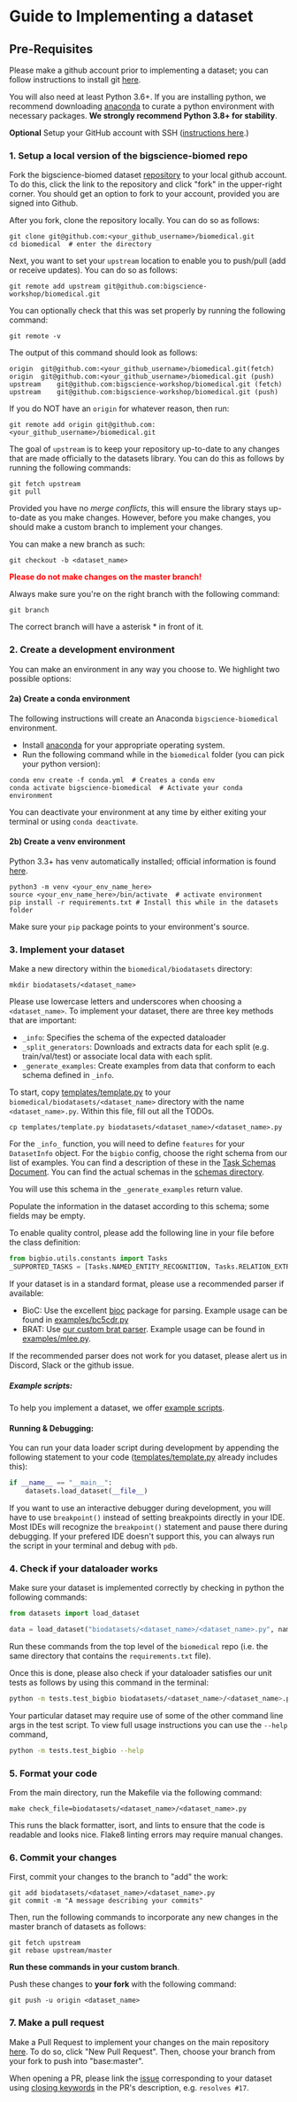 # Guide to Implementing a dataset

## Pre-Requisites

Please make a github account prior to implementing a dataset; you can follow instructions to install git [here](https://git-scm.com/book/en/v2/Getting-Started-Installing-Git).

You will also need at least Python 3.6+. If you are installing python, we recommend downloading [anaconda](https://docs.anaconda.com/anaconda/install/index.html) to curate a python environment with necessary packages. **We strongly recommend Python 3.8+ for stability**.

**Optional** Setup your GitHub account with SSH ([instructions here](https://docs.github.com/en/authentication/connecting-to-github-with-ssh).)

### 1. **Setup a local version of the bigscience-biomed repo**
Fork the bigscience-biomed dataset [repository](https://github.com/bigscience-workshop/biomedical) to your local github account. To do this, click the link to the repository and click "fork" in the upper-right corner. You should get an option to fork to your account, provided you are signed into Github.

After you fork, clone the repository locally. You can do so as follows:

    git clone git@github.com:<your_github_username>/biomedical.git
    cd biomedical  # enter the directory

Next, you want to set your `upstream` location to enable you to push/pull (add or receive updates). You can do so as follows:

    git remote add upstream git@github.com:bigscience-workshop/biomedical.git

You can optionally check that this was set properly by running the following command:

    git remote -v

The output of this command should look as follows:

    origin  git@github.com:<your_github_username>/biomedical.git(fetch)
    origin  git@github.com:<your_github_username>/biomedical.git (push)
    upstream    git@github.com:bigscience-workshop/biomedical.git (fetch)
    upstream    git@github.com:bigscience-workshop/biomedical.git (push)

If you do NOT have an `origin` for whatever reason, then run:

    git remote add origin git@github.com:<your_github_username>/biomedical.git

The goal of `upstream` is to keep your repository up-to-date to any changes that are made officially to the datasets library. You can do this as follows by running the following commands:

    git fetch upstream
    git pull

Provided you have no *merge conflicts*, this will ensure the library stays up-to-date as you make changes. However, before you make changes, you should make a custom branch to implement your changes.

You can make a new branch as such:

    git checkout -b <dataset_name>

<p style="color:red"> <b> Please do not make changes on the master branch! </b></p>

Always make sure you're on the right branch with the following command:

    git branch

The correct branch will have a asterisk \* in front of it.

### 2. **Create a development environment**
You can make an environment in any way you choose to. We highlight two possible options:

#### 2a) Create a conda environment

The following instructions will create an Anaconda `bigscience-biomedical` environment.

- Install [anaconda](https://docs.anaconda.com/anaconda/install/) for your appropriate operating system.
- Run the following command while in the `biomedical` folder (you can pick your python version):

```
conda env create -f conda.yml  # Creates a conda env
conda activate bigscience-biomedical  # Activate your conda environment
```

You can deactivate your environment at any time by either exiting your terminal or using `conda deactivate`.

#### 2b) Create a venv environment

Python 3.3+ has venv automatically installed; official information is found [here](https://packaging.python.org/en/latest/guides/installing-using-pip-and-virtual-environments/).

```
python3 -m venv <your_env_name_here>
source <your_env_name_here>/bin/activate  # activate environment
pip install -r requirements.txt # Install this while in the datasets folder
```
Make sure your `pip` package points to your environment's source.

### 3. Implement your dataset

Make a new directory within the `biomedical/biodatasets` directory:

    mkdir biodatasets/<dataset_name>

Please use lowercase letters and underscores when choosing a `<dataset_name>`.
To implement your dataset, there are three key methods that are important:

  * `_info`: Specifies the schema of the expected dataloader
  * `_split_generators`: Downloads and extracts data for each split (e.g. train/val/test) or associate local data with each split.
  * `_generate_examples`: Create examples from data that conform to each schema defined in `_info`.

To start, copy [templates/template.py](templates/template.py) to your `biomedical/biodatasets/<dataset_name>` directory with the name `<dataset_name>.py`. Within this file, fill out all the TODOs.

    cp templates/template.py biodatasets/<dataset_name>/<dataset_name>.py

For the `_info_` function, you will need to define `features` for your
`DatasetInfo` object. For the `bigbio` config, choose the right schema from our list of examples. You can find a description of these in the [Task Schemas Document](task_schemas.md). You can find the actual schemas in the [schemas directory](bigbio/utils/schemas/).

You will use this schema in the `_generate_examples` return value.

Populate the information in the dataset according to this schema; some fields may be empty.

To enable quality control, please add the following line in your file before the class definition:
```python
from bigbio.utils.constants import Tasks
_SUPPORTED_TASKS = [Tasks.NAMED_ENTITY_RECOGNITION, Tasks.RELATION_EXTRACTION]
```

If your dataset is in a standard format, please use a recommended parser if available:
- BioC: Use the excellent [bioc](https://github.com/bionlplab/bioc) package for parsing. Example usage can be found in [examples/bc5cdr.py](examples/bc5cdr.py)
- BRAT: Use [our custom brat parser](bigbio/utils/parsing.py). Example usage can be found in [examples/mlee.py](examples/mlee.py).

If the recommended parser does not work for you dataset, please alert us in Discord, Slack or the github issue.


##### Example scripts:
To help you implement a dataset, we offer [example scripts](examples/).

#### Running & Debugging:
You can run your data loader script during development by appending the following
statement to your code ([templates/template.py](templates/template.py) already includes this):

```python
if __name__ == "__main__":
    datasets.load_dataset(__file__)
```

If you want to use an interactive debugger during development, you will have to use
`breakpoint()` instead of setting breakpoints directly in your IDE. Most IDEs will
recognize the `breakpoint()` statement and pause there during debugging. If your prefered
IDE doesn't support this, you can always run the script in your terminal and debug with
`pdb`.


### 4. Check if your dataloader works

Make sure your dataset is implemented correctly by checking in python the following commands:

```python
from datasets import load_dataset

data = load_dataset("biodatasets/<dataset_name>/<dataset_name>.py", name="<dataset_name>_bigbio_<schema>")
```

Run these commands from the top level of the `biomedical` repo (i.e. the same directory that contains the `requirements.txt` file).

Once this is done, please also check if your dataloader satisfies our unit tests as follows by using this command in the terminal:

```bash
python -m tests.test_bigbio biodatasets/<dataset_name>/<dataset_name>.py [--data_dir /path/to/local/data]
```

Your particular dataset may require use of some of the other command line args in the test script.
To view full usage instructions you can use the `--help` command,

```bash
python -m tests.test_bigbio --help
```

### 5. Format your code

From the main directory, run the Makefile via the following command:

    make check_file=biodatasets/<dataset_name>/<dataset_name>.py

This runs the black formatter, isort, and lints to ensure that the code is readable and looks nice. Flake8 linting errors may require manual changes.

### 6. Commit your changes

First, commit your changes to the branch to "add" the work:

    git add biodatasets/<dataset_name>/<dataset_name>.py
    git commit -m "A message describing your commits"

Then, run the following commands to incorporate any new changes in the master branch of datasets as follows:

    git fetch upstream
    git rebase upstream/master

**Run these commands in your custom branch**.

Push these changes to **your fork** with the following command:

    git push -u origin <dataset_name>

### 7. **Make a pull request**

Make a Pull Request to implement your changes on the main repository [here](https://github.com/bigscience-workshop/biomedical/pulls). To do so, click "New Pull Request". Then, choose your branch from your fork to push into "base:master".

When opening a PR, please link the [issue](https://github.com/bigscience-workshop/biomedical/issues) corresponding to your dataset using [closing keywords](https://docs.github.com/en/issues/tracking-your-work-with-issues/linking-a-pull-request-to-an-issue) in the PR's description, e.g. `resolves #17`.
